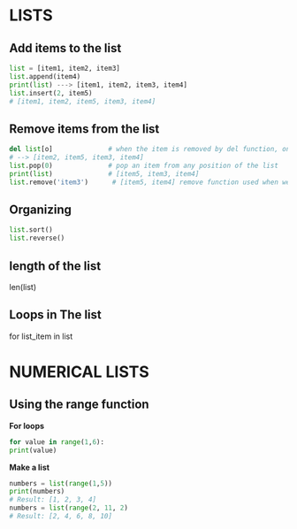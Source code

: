 # LISTS

## Add items to the list
```python
list = [item1, item2, item3]
list.append(item4)
print(list) ---> [item1, item2, item3, item4]
list.insert(2, item5)
# [item1, item2, item5, item3, item4]
```
## Remove items from the list
```python
del list[o]              # when the item is removed by del function, one can no longer get it back. 
# --> [item2, item5, item3, item4]
list.pop(0)              # pop an item from any position of the list
print(list)              # [item5, item3, item4]
list.remove('item3')      # [item5, item4] remove function used when we know the item name 
```
## Organizing
```python
list.sort()
list.reverse()
```
## length of the list
len(list)
## Loops in The list
for list_item in list      

# NUMERICAL LISTS
## Using the range function  
**For loops**
```python
for value in range(1,6):
print(value)
```
**Make a list**
```python
numbers = list(range(1,5))
print(numbers)
# Result: [1, 2, 3, 4]
numbers = list(range(2, 11, 2)
# Result: [2, 4, 6, 8, 10]

